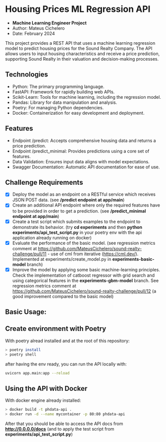 # Housing Prices ML Regression API

- **Machine Learning Engineer Project**
- Author: Mateus Cichelero
- Date: February 2024

This project provides a REST API that uses a machine learning regression model to predict housing prices for the Sound Realty Company. The API allows users to input housing characteristics and receive a price prediction, supporting Sound Realty in their valuation and decision-making processes.

## Technologies

- Python: The primary programming language.
- FastAPI: Framework for rapidly building web APIs.
- Scikit-Learn: Tools for machine learning, including the regression model.
- Pandas: Library for data manipulation and analysis.
- Poetry: For managing Python dependencies.
- Docker: Containerization for easy development and deployment.

## Features

- Endpoint /predict: Accepts comprehensive housing data and returns a price prediction.
- Endpoint /predict_minimal: Provides predictions using a core set of features.
- Data Validation: Ensures input data aligns with model expectations.
- Swagger Documentation: Automatic API documentation for ease of use.

## Challenge Requirements
- [x] Deploy the model as an endpoint on a RESTful service which receives JSON POST data. (see **/predict endpoint at app/main**)
- [x] Create an additional API endpoint where only the required features have to be provided in order to get a prediction. (see **/predict_minimal endpoint at app/main**) 
- [x] Create a test script which submits examples to the endpoint to demonstrate its behavior. (try **cd experiments** and then **python experiments/api_test_script.py** in your poetry env with the api application already running on docker)
- [x] Evaluate the performance of the basic model. (see regression metrics comment at https://github.com/MateusCichelero/sound-realty-challenge/pull/11 - use of cml from iterative (https://cml.dev/). Implemented at experiments/create_model.py in **experiments-basic-model** branch)
- [x] Improve the model by applying some basic machine-learning principles. Check the implementation of catboost regressor with grid search and using categorical features in the **experiments-gbm-model** branch. See regression metrics comment at https://github.com/MateusCichelero/sound-realty-challenge/pull/12 (a good improvement compared to the basic model)

## Basic Usage:

## Create environment with Poetry
With poetry alread installed and at the root of this repository:

```bash
> poetry install
> poetry shell
```

after having the env ready, you can run the API locally with:
```bash
uvicorn app.main:app --reload
```

## Using the API with Docker
With docker engine already installed:

```bash
> docker build -t phdata-api .
> docker run -d --name mycontainer -p 80:80 phdata-api
```

After that you should be able to access the API docs from **http://0.0.0.0/docs** (and to apply the test script from **experiments/api_test_script.py**)